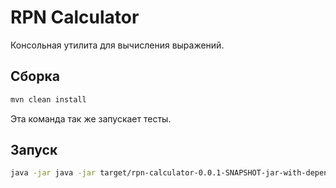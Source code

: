 # RPN Calculator
Консольная утилита для вычисления выражений.

## Сборка
```bash
mvn clean install
```
Эта команда так же запускает тесты.

## Запуск
```bash
java -jar java -jar target/rpn-calculator-0.0.1-SNAPSHOT-jar-with-dependencies.jar -e '1 2 +'
```